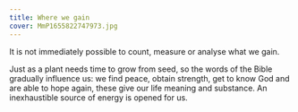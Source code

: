 ```yaml
---
title: Where we gain
cover: MmP1655822747973.jpg
---
```


It is not immediately possible to count, measure or analyse what we gain.

Just as a plant needs time to grow from seed, so the words of the Bible gradually influence us: we find peace, obtain strength, get to know God and are able to hope again, these give our life meaning and substance. An inexhaustible source of energy is opened for us.